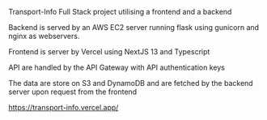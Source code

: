 Transport-Info
Full Stack project utilising a frontend and a backend

Backend is served by an AWS EC2 server running flask using gunicorn and nginx as webservers.

Frontend is server by Vercel using NextJS 13 and Typescript

API are handled by the API Gateway with API authentication keys

The data are store on S3 and DynamoDB and are fetched by the backend server upon request from the frontend

https://transport-info.vercel.app/
